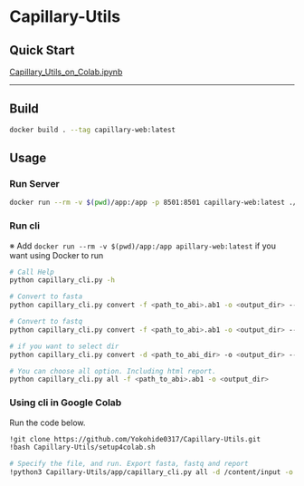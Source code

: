 # Capillary-Utils

## Quick Start
[Capillary_Utils_on_Colab.ipynb](https://colab.research.google.com/github/Yokohide0317/Capillary-Utils/blob/main/Capillary_Utils_on_Colab.ipynb)

---

## Build

```bash
docker build . --tag capillary-web:latest
```

## Usage

### Run Server

```bash
docker run --rm -v $(pwd)/app:/app -p 8501:8501 capillary-web:latest ./start_server.sh
```

### Run cli

※ Add `docker run --rm -v $(pwd)/app:/app apillary-web:latest` if you want using Docker to run

```bash
# Call Help
python capillary_cli.py -h

# Convert to fasta
python capillary_cli.py convert -f <path_to_abi>.ab1 -o <output_dir> --to fasta

# Convert to fastq
python capillary_cli.py convert -f <path_to_abi>.ab1 -o <output_dir> --to fastq

# if you want to select dir
python capillary_cli.py convert -d <path_to_abi_dir> -o <output_dir> --to fastq

# You can choose all option. Including html report.
python capillary_cli.py all -f <path_to_abi>.ab1 -o <output_dir>
```


### Using cli in Google Colab

Run the code below.

```bash
!git clone https://github.com/Yokohide0317/Capillary-Utils.git
!bash Capillary-Utils/setup4colab.sh

# Specify the file, and run. Export fasta, fastq and report
!python3 Capillary-Utils/app/capillary_cli.py all -d /content/input -o output
```

